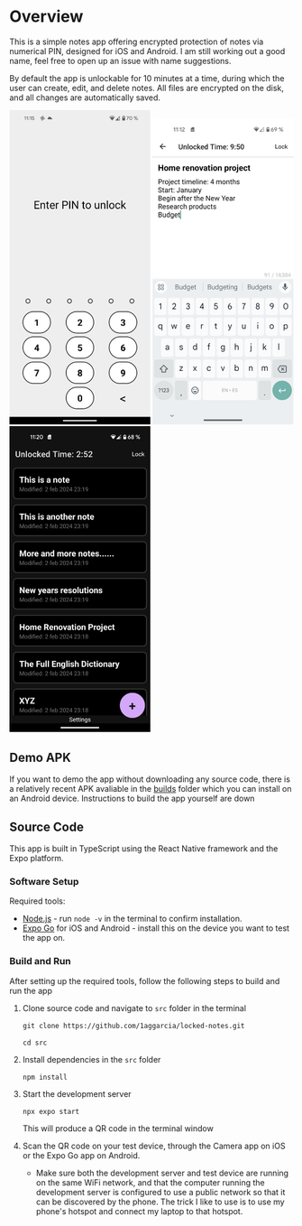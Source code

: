 # Overview

This is a simple notes app offering encrypted protection of notes via numerical PIN, designed for iOS and Android. I am still working out a good name, feel free to open up an issue with name suggestions.

By default the app is unlockable for 10 minutes at a time, during which the user can create, edit, and delete notes. All files are encrypted on the disk, and all changes are automatically saved.

<img src="https://raw.githubusercontent.com/1aggarcia/locked-notes/main/mock_data/demo_1.png" width="250"/> <img src="https://raw.githubusercontent.com/1aggarcia/locked-notes/main/mock_data/demo_2.png" width="250"/> <img src="https://raw.githubusercontent.com/1aggarcia/locked-notes/main/mock_data/demo_3.png" width="250"/>

## Demo APK

If you want to demo the app without downloading any source code, there is a relatively recent APK avaliable in the [builds](builds/) folder which you can install on an Android device. Instructions to build the app yourself are down

## Source Code

This app is built in TypeScript using the React Native framework and the Expo platform.

### Software Setup

Required tools:
- [Node.js](https://nodejs.org/en) - run `node -v` in the terminal to confirm installation.
- [Expo Go](https://expo.dev/client) for iOS and Android - install this on the device you want to test the app on.

### Build and Run

After setting up the required tools, follow the following steps to build and run the app

1. Clone source code and navigate to `src` folder in the terminal
    ```
    git clone https://github.com/1aggarcia/locked-notes.git
    ```
    ```
    cd src
    ```

2. Install dependencies in the `src` folder
    ```
    npm install
    ```

3. Start the development server
    ```
    npx expo start
    ```
    This will produce a QR code in the terminal window

4. Scan the QR code on your test device, through the Camera app on iOS or the Expo Go app on Android.
    - Make sure both the development server and test device are running on the same WiFi network, and that the computer running the development server is configured to use a public network so that it can be discovered by the phone. The trick I like to use is to use my phone's hotspot and connect my laptop to that hotspot.
